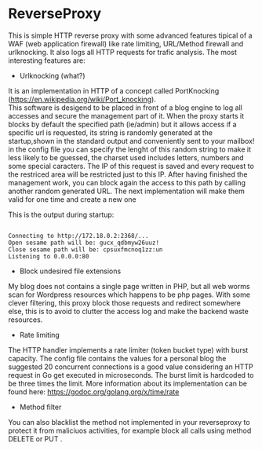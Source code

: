 # ReverseProxy

 
This is simple HTTP reverse proxy with some advanced features tipical of a WAF (web application firewall) like rate limiting, URL/Method firewall and urlknocking. It also logs all HTTP requests for trafic analysis.
The most interesting features are:

* Urlknocking (what?) 
 
It is an implementation in HTTP of a concept called PortKnocking (https://en.wikipedia.org/wiki/Port_knocking).  
This software is desigend to be placed in front of a blog engine to log all accesses and secure the management part of it.
When the proxy starts it blocks by default the specified path (ie/admin) but it allows access if a specific url is requested,
its string is randomly generated at the startup,shown in the standard output and conveniently sent to your mailbox!
in the config file you can specify the lenght of this random string to make it less likely to be guessed,
the charset used includes letters, numbers and some special caracters.
The IP of this request is saved and every request to the restriced area will be restricted just to this IP.
After having finished the management work, you can block again the access to this path by calling another random generated URL.
The next implementation will make them valid for one time and create a new one

This is the output during startup:

```

Connecting to http://172.18.0.2:2368/...
Open sesame path will be: gucx_qdbmyw26uuz!
Close sesame path will be: cpsuxfmcnoq1zz:un
Listening to 0.0.0.0:80

```

* Block undesired file extensions

My blog does not contains a single page written in PHP, but all web worms scan for Wordpress resources which happens to be php pages. With some clever filtering, this proxy block those requests and redirect somewhere else, this is to avoid to clutter the access log and make the backend waste resources.

* Rate limiting

The HTTP handler implements a rate limiter (token bucket type) with burst capacity. The config file contains the values for a personal blog the suggested 20 concurrent connections is a good value considering an HTTP request in Go get executed in microseconds. The burst limit is hardcoded to be three times the limit.
More information about its implementation can be found here: https://godoc.org/golang.org/x/time/rate

* Method filter

You can also blacklist the method not implemented in your reverseproxy to protect it from maliciuos activities, for example block all calls using method DELETE or PUT .


